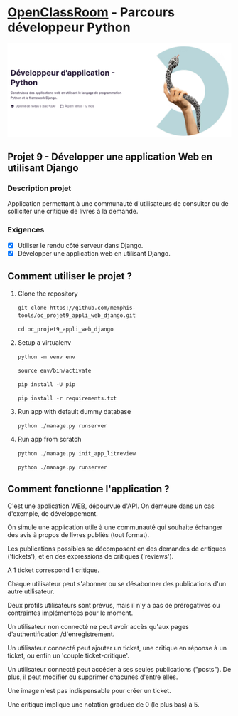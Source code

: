 # [OpenClassRoom](https://openclassrooms.com/) - Parcours développeur Python
![Screenshot](oc_parcours_dev_python.png)
## Projet 9 - Développer une application Web en utilisant Django

### Description projet
Application permettant à une communauté d'utilisateurs de consulter ou de solliciter une critique de livres à la demande.

### Exigences
- [x] Utiliser le rendu côté serveur dans Django.
- [x] Développer une application web en utilisant Django.

## Comment utiliser le projet ?
1. Clone the repository

      `git clone https://github.com/memphis-tools/oc_projet9_appli_web_django.git`

      `cd oc_projet9_appli_web_django`

2. Setup a virtualenv

      `python -m venv env`

      `source env/bin/activate`

      `pip install -U pip`

      `pip install -r requirements.txt`

3. Run app with default dummy database

      `python ./manage.py runserver`

4. Run app from scratch

      `python ./manage.py init_app_litreview`
	
      `python ./manage.py runserver`

## Comment fonctionne l'application ?
C'est une application WEB, dépourvue d'API. On demeure dans un cas d'exemple, de développement.

On simule une application utile à une communauté qui souhaite échanger des avis à propos de livres publiés (tout format).

Les publications possibles se décomposent en des demandes de critiques ('tickets'), et en des expressions de critiques ('reviews').

A 1 ticket correspond 1 critique.

Chaque utilisateur peut s'abonner ou se désabonner des publications d'un autre utilisateur.

Deux profils utilisateurs sont prévus, mais il n'y a pas de prérogatives ou contraintes implémentées pour le moment.

Un utilisateur non connecté ne peut avoir accès qu'aux pages d'authentification /d'enregistrement.

Un utilisateur connecté peut ajouter un ticket, une critique en réponse à un ticket, ou enfin un 'couple ticket-critique'.

Un utilisateur connecté peut accéder à ses seules publications ("posts"). De plus, il peut modifier ou supprimer chacunes d'entre elles.

Une image n'est pas indispensable pour créer un ticket. 

Une critique implique une notation graduée de 0 (le plus bas) à 5.

